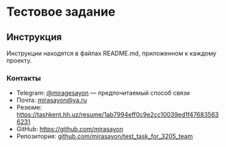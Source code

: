 # Тестовое задание

## Инструкция
Инструкции находятся в файлах README.md, приложенном к каждому проекту.

### Контакты
* Telegram: [@miragesayon](https://t.me/miragesayon) — предпочитаемый способ связи
* Почта: mirasayon@ya.ru
* Резюме: https://tashkent.hh.uz/resume/1ab7994eff0c9e2cc10039ed1f476835636231
* GitHub: https://github.com/mirasayon
* Репозитория: [github.com/mirasayon/test_task_for_3205_team](https://github.com/mirasayon/test_task_for_3205_team)
